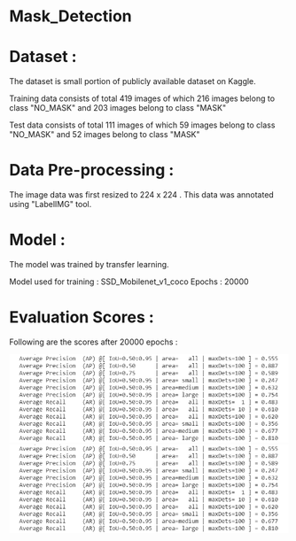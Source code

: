 # Mask_Detection


# Dataset : 

The dataset is small portion of publicly available dataset on Kaggle.

Training data consists of total 419 images of which 216 images belong to class "NO_MASK" and 203 images belong to class "MASK"

Test data consists of total 111 images of which 59 images belong to class "NO_MASK" and 52 images belong to class "MASK"


# Data Pre-processing :

The image data was first resized to 224 x 224 .
This data was annotated using "LabelIMG" tool.


# Model :

The model was trained by transfer learning.

Model used for training : SSD_Mobilenet_v1_coco
Epochs : 20000

# Evaluation Scores :

Following are the scores after 20000 epochs :

![eval_scores](Capture.png?raw=true "Title")
![What is this](capture.png)
